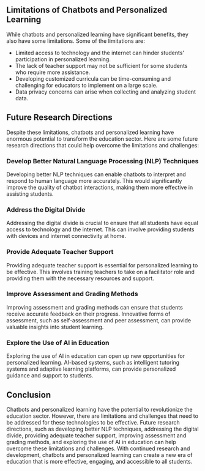 
Limitations of Chatbots and Personalized Learning
-------------------------------------------------

While chatbots and personalized learning have significant benefits, they also have some limitations. Some of the limitations are:

* Limited access to technology and the internet can hinder students' participation in personalized learning.
* The lack of teacher support may not be sufficient for some students who require more assistance.
* Developing customized curricula can be time-consuming and challenging for educators to implement on a large scale.
* Data privacy concerns can arise when collecting and analyzing student data.

Future Research Directions
--------------------------

Despite these limitations, chatbots and personalized learning have enormous potential to transform the education sector. Here are some future research directions that could help overcome the limitations and challenges:

### Develop Better Natural Language Processing (NLP) Techniques

Developing better NLP techniques can enable chatbots to interpret and respond to human language more accurately. This would significantly improve the quality of chatbot interactions, making them more effective in assisting students.

### Address the Digital Divide

Addressing the digital divide is crucial to ensure that all students have equal access to technology and the internet. This can involve providing students with devices and internet connectivity at home.

### Provide Adequate Teacher Support

Providing adequate teacher support is essential for personalized learning to be effective. This involves training teachers to take on a facilitator role and providing them with the necessary resources and support.

### Improve Assessment and Grading Methods

Improving assessment and grading methods can ensure that students receive accurate feedback on their progress. Innovative forms of assessment, such as self-assessment and peer assessment, can provide valuable insights into student learning.

### Explore the Use of AI in Education

Exploring the use of AI in education can open up new opportunities for personalized learning. AI-based systems, such as intelligent tutoring systems and adaptive learning platforms, can provide personalized guidance and support to students.

Conclusion
----------

Chatbots and personalized learning have the potential to revolutionize the education sector. However, there are limitations and challenges that need to be addressed for these technologies to be effective. Future research directions, such as developing better NLP techniques, addressing the digital divide, providing adequate teacher support, improving assessment and grading methods, and exploring the use of AI in education can help overcome these limitations and challenges. With continued research and development, chatbots and personalized learning can create a new era of education that is more effective, engaging, and accessible to all students.
